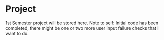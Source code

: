 # Project
1st Semester project will be stored here.
Note to self: Initial code has been completed, there might be one or two more user input failure checks that I want to do.
